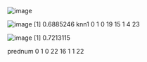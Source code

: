 ![image](https://github.com/shsgResume/HeartDiseaseCollaboration/assets/167844966/9570360c-7adb-4a64-8247-93c3d1713b11)


![image](https://github.com/shsgResume/HeartDiseaseCollaboration/assets/167844966/a6c266f7-2119-4b8d-8c0e-247a87a86010)
[1] 0.6885246
knn1  0  1
   0 19 15
   1  4 23

![image](https://github.com/shsgResume/HeartDiseaseCollaboration/assets/167844966/a352f7ab-fcad-47df-84eb-669096a88357)
[1] 0.7213115
       
prednum  0  1
      0 22 16
      1  1 22

